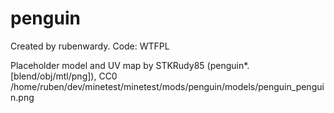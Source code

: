 # penguin

Created by rubenwardy.
Code: WTFPL

Placeholder model and UV map by STKRudy85 (penguin*.[blend/obj/mtl/png]), CC0  
/home/ruben/dev/minetest/minetest/mods/penguin/models/penguin_penguin.png
